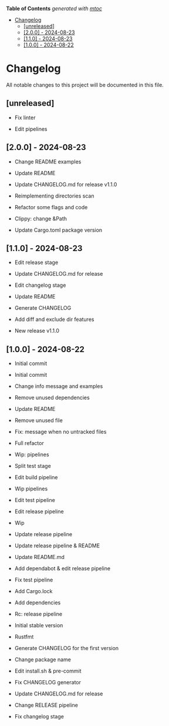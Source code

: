 <!-- START OF TOC !DO NOT EDIT THIS CONTENT MANUALLY-->
**Table of Contents**  *generated with [mtoc](https://github.com/containerscrew/mtoc)*
- [Changelog](#changelog)
  - [[unreleased]](#[unreleased])
  - [[2.0.0] - 2024-08-23](#[2.0.0]---2024-08-23)
  - [[1.1.0] - 2024-08-23](#[1.1.0]---2024-08-23)
  - [[1.0.0] - 2024-08-22](#[1.0.0]---2024-08-22)
<!-- END OF TOC -->

# Changelog

All notable changes to this project will be documented in this file.

## [unreleased]

- Fix linter


- Edit pipelines


## [2.0.0] - 2024-08-23

- Change README examples


- Update README


- Update CHANGELOG.md for release v1.1.0


- Reimplementing directories scan


- Refactor some flags and code


- Clippy: change &Path


- Update Cargo.toml package version


## [1.1.0] - 2024-08-23

- Edit release stage


- Update CHANGELOG.md for release


- Edit changelog stage


- Update README


- Generate CHANGELOG


- Add diff and exclude dir features


- New release v1.1.0


## [1.0.0] - 2024-08-22

- Initial commit

- Initial commit


- Change info message and examples


- Remove unused dependencies


- Update README


- Remove unused file


- Fix: message when no untracked files


- Full refactor


- Wip: pipelines


- Split test stage


- Edit build pipeline


- Wip pipelines


- Edit test pipeline


- Edit release pipeline


- Wip


- Update release pipeline


- Update release pipeline & README


- Update README.md

- Add dependabot & edit release pipeline


- Fix test pipeline


- Add Cargo.lock


- Add dependencies


- Rc: release pipeline


- Initial stable version


- Rustfmt


- Generate CHANGELOG for the first version


- Change package name


- Edit install.sh & pre-commit


- Fix CHANGELOG generator


- Update CHANGELOG.md for release


- Change RELEASE pipeline


- Fix changelog stage


<!-- generated by git-cliff -->
